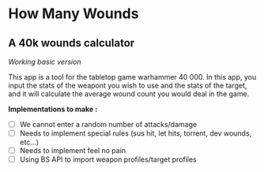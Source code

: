 # How Many Wounds
## A 40k wounds calculator
*Working basic version*

This app is a tool for the tabletop game warhammer 40 000. 
In this app, you input the stats of the weapont you wish to use and the stats of the target, and it will calculate the average wound count you would deal in the game.

__Implementations to make :__
- [ ] We cannot enter a random number of attacks/damage
- [ ] Needs to implement special rules (sus hit, let hits, torrent, dev wounds, etc...)
- [ ] Needs to implement feel no pain
- [ ] Using BS API to import weapon profiles/target profiles
